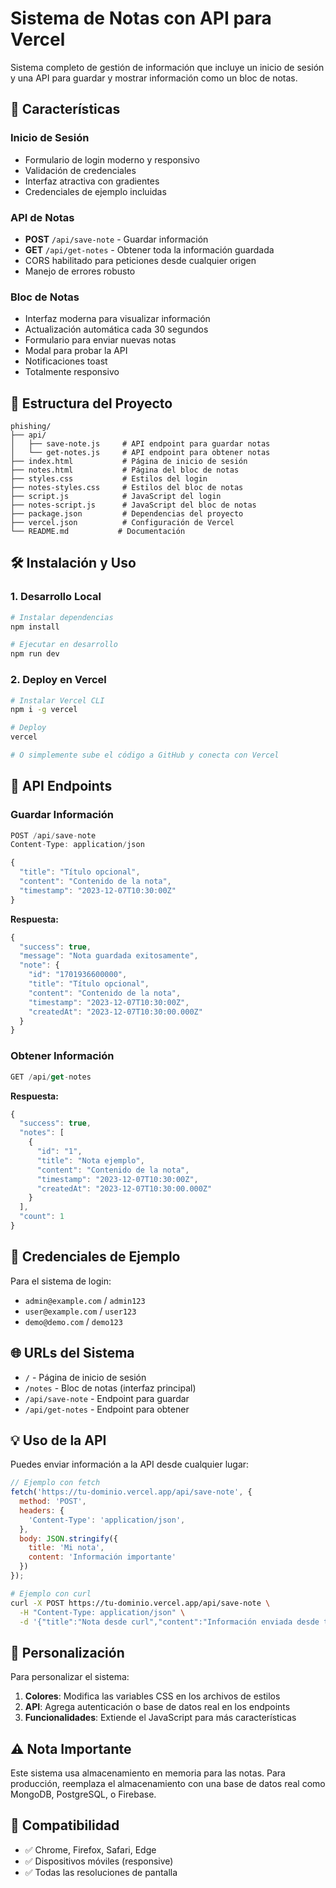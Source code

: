 # Sistema de Notas con API para Vercel

Sistema completo de gestión de información que incluye un inicio de sesión y una API para guardar y mostrar información como un bloc de notas.

## 🚀 Características

### Inicio de Sesión
- Formulario de login moderno y responsivo
- Validación de credenciales
- Interfaz atractiva con gradientes
- Credenciales de ejemplo incluidas

### API de Notas
- **POST** `/api/save-note` - Guardar información
- **GET** `/api/get-notes` - Obtener toda la información guardada
- CORS habilitado para peticiones desde cualquier origen
- Manejo de errores robusto

### Bloc de Notas
- Interfaz moderna para visualizar información
- Actualización automática cada 30 segundos
- Formulario para enviar nuevas notas
- Modal para probar la API
- Notificaciones toast
- Totalmente responsivo

## 📁 Estructura del Proyecto

```
phishing/
├── api/
│   ├── save-note.js     # API endpoint para guardar notas
│   └── get-notes.js     # API endpoint para obtener notas
├── index.html           # Página de inicio de sesión
├── notes.html           # Página del bloc de notas
├── styles.css           # Estilos del login
├── notes-styles.css     # Estilos del bloc de notas
├── script.js            # JavaScript del login
├── notes-script.js      # JavaScript del bloc de notas
├── package.json         # Dependencias del proyecto
├── vercel.json          # Configuración de Vercel
└── README.md           # Documentación

```

## 🛠️ Instalación y Uso

### 1. Desarrollo Local

```bash
# Instalar dependencias
npm install

# Ejecutar en desarrollo
npm run dev
```

### 2. Deploy en Vercel

```bash
# Instalar Vercel CLI
npm i -g vercel

# Deploy
vercel

# O simplemente sube el código a GitHub y conecta con Vercel
```

## 📡 API Endpoints

### Guardar Información
```javascript
POST /api/save-note
Content-Type: application/json

{
  "title": "Título opcional",
  "content": "Contenido de la nota",
  "timestamp": "2023-12-07T10:30:00Z"
}
```

**Respuesta:**
```javascript
{
  "success": true,
  "message": "Nota guardada exitosamente",
  "note": {
    "id": "1701936600000",
    "title": "Título opcional",
    "content": "Contenido de la nota",
    "timestamp": "2023-12-07T10:30:00Z",
    "createdAt": "2023-12-07T10:30:00.000Z"
  }
}
```

### Obtener Información
```javascript
GET /api/get-notes
```

**Respuesta:**
```javascript
{
  "success": true,
  "notes": [
    {
      "id": "1",
      "title": "Nota ejemplo",
      "content": "Contenido de la nota",
      "timestamp": "2023-12-07T10:30:00Z",
      "createdAt": "2023-12-07T10:30:00.000Z"
    }
  ],
  "count": 1
}
```

## 🔐 Credenciales de Ejemplo

Para el sistema de login:
- `admin@example.com` / `admin123`
- `user@example.com` / `user123`
- `demo@demo.com` / `demo123`

## 🌐 URLs del Sistema

- `/` - Página de inicio de sesión
- `/notes` - Bloc de notas (interfaz principal)
- `/api/save-note` - Endpoint para guardar
- `/api/get-notes` - Endpoint para obtener

## 💡 Uso de la API

Puedes enviar información a la API desde cualquier lugar:

```javascript
// Ejemplo con fetch
fetch('https://tu-dominio.vercel.app/api/save-note', {
  method: 'POST',
  headers: {
    'Content-Type': 'application/json',
  },
  body: JSON.stringify({
    title: 'Mi nota',
    content: 'Información importante'
  })
});
```

```bash
# Ejemplo con curl
curl -X POST https://tu-dominio.vercel.app/api/save-note \
  -H "Content-Type: application/json" \
  -d '{"title":"Nota desde curl","content":"Información enviada desde terminal"}'
```

## 🔧 Personalización

Para personalizar el sistema:

1. **Colores**: Modifica las variables CSS en los archivos de estilos
2. **API**: Agrega autenticación o base de datos real en los endpoints
3. **Funcionalidades**: Extiende el JavaScript para más características

## ⚠️ Nota Importante

Este sistema usa almacenamiento en memoria para las notas. Para producción, reemplaza el almacenamiento con una base de datos real como MongoDB, PostgreSQL, o Firebase.

## 📱 Compatibilidad

- ✅ Chrome, Firefox, Safari, Edge
- ✅ Dispositivos móviles (responsive)
- ✅ Todas las resoluciones de pantalla
